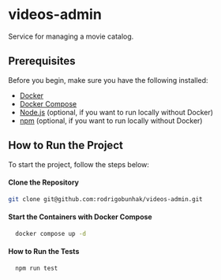 # videos-admin

Service for managing a movie catalog.

## Prerequisites

Before you begin, make sure you have the following installed:

- [Docker](https://docs.docker.com/get-docker/)
- [Docker Compose](https://docs.docker.com/compose/install/)
- [Node.js](https://nodejs.org/) (optional, if you want to run locally without Docker)
- [npm](https://www.npmjs.com/get-npm) (optional, if you want to run locally without Docker)

## How to Run the Project

To start the project, follow the steps below:

#### Clone the Repository

```bash
git clone git@github.com:rodrigobunhak/videos-admin.git
```

#### Start the Containers with Docker Compose

```bash
  docker compose up -d
```

#### How to Run the Tests

```bash
  npm run test
```